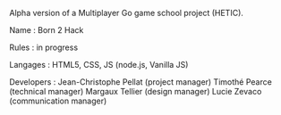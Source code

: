 Alpha version of a Multiplayer Go game school project (HETIC).

Name : Born 2 Hack

Rules : in progress

Langages : HTML5, CSS, JS (node.js, Vanilla JS)

Developers : Jean-Christophe Pellat (project manager) Timothé Pearce (technical manager) Margaux Tellier (design manager) Lucie Zevaco (communication manager)
